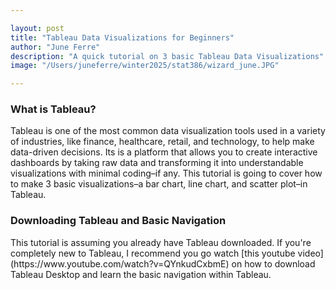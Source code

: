 ```yaml
---

layout: post
title: "Tableau Data Visualizations for Beginners"
author: "June Ferre"
description: "A quick tutorial on 3 basic Tableau Data Visualizations"
image: "/Users/juneferre/winter2025/stat386/wizard_june.JPG"

---
```


<h3> What is Tableau? </h3>
   <p> Tableau is one of the most common data visualization tools used in a variety of industries, like finance, healthcare, retail, and technology, to help make data-driven decisions. Its is a platform that allows you to create interactive dashboards by taking raw data and transforming it into understandable visualizations with minimal coding–if any. This tutorial is going to cover how to make 3 basic visualizations–a bar chart, line chart, and scatter plot–in Tableau. </p>

<h3> Downloading Tableau and Basic Navigation </h3>
    <p> This tutorial is assuming you already have Tableau downloaded. If you're completely new to Tableau, I recommend you go watch [this youtube video] (https://www.youtube.com/watch?v=QYnkudCxbmE) on how to download Tableau Desktop and learn the basic navigation within Tableau. </p>